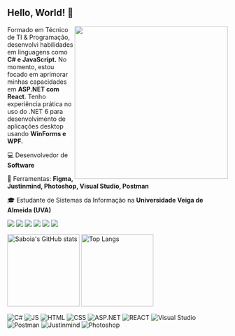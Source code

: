 ## Hello, World! 👋
<img src="https://i.imgur.com/Y3zwvBP.png" min-width="350px" max-width="350px" width="350px" align="right">

<p align="left"> 
  Formado em Técnico de TI & Programação, desenvolvi habilidades em linguagens como <strong>C# e JavaScript.</strong> No momento, estou focado em aprimorar minhas capacidades em <strong>ASP.NET com React</strong>. Tenho experiência prática no uso do .NET 6 para desenvolvimento de aplicações desktop usando <strong>WinForms e WPF.</strong>
</p>

<p align="left">
  💻 Desenvolvedor de <strong>Software</strong>
</p>

<p align="left">
  💼 Ferramentas: <strong>Figma, Justinmind, Photoshop, Visual Studio, Postman</strong>
</p>

<p align="left">
  🎓 Estudante de Sistemas da Informação na <strong>Universidade Veiga de Almeida (UVA)</strong>
</p>

<p align="left">
  <a href="#" alt="Gmail">
  <img src="https://img.shields.io/badge/-Gmail-FF0000?style=flat-square&labelColor=FF0000&logo=gmail&logoColor=white&link=lucas.saboia54@gmail.com" /></a>
<a href="#" alt="LinkedIn">
  <img src="https://img.shields.io/badge/-Linkedin-0e76a8?style=flat-square&logo=Linkedin&logoColor=white&link=www.linkedin.com/in/lucassaboiagoes" /></a>
<a href="#" alt="C#">
  <img src="https://img.shields.io/badge/-C%23-239120?style=flat-square&logo=c-sharp&logoColor=white&link=LINK-DO-SEU-C%23"/></a>
<a href="#" alt="JavaScript">
  <img src="https://img.shields.io/badge/-JavaScript-A49414?style=flat-square&logo=javascript&logoColor=white&link=LINK-DO-SEU-JAVASCRIPT"/></a>
<a href="#" alt="ASP.NET">
  <img src="https://img.shields.io/badge/-ASP.NET-512BD4?style=flat-square&logo=.net&logoColor=white&link=LINK-DO-SEU-ASP.NET"/></a>
<a href="#" alt="React">
  <img src="https://img.shields.io/badge/-React-61DAFB?style=flat-square&logo=react&logoColor=black&link=LINK-DO-SEU-REACT"/></a>

</p>

<div>
  <img src="https://github-readme-stats.vercel.app/api?username=lucassaboia&show_icons=true&theme=tokyonight" alt="Saboia's GitHub stats" height="165">
  <img src="https://github-readme-stats.vercel.app/api/top-langs/?username=lucassaboia&layout=compact&theme=tokyonight&langs_count=6" alt="Top Langs" height="165">
</div>

![C#](https://img.shields.io/badge/C%23-239120?style=flat-square&logo=c-sharp&logoColor=white&color=6C63FF)
![JS](https://img.shields.io/badge/JavaScript-F7DF1E?style=flat-square&logo=javascript&logoColor=white&color=6C63FF)
![HTML](https://img.shields.io/badge/HTML5-E34F26?style=flat-square&logo=html5&logoColor=white&color=6C63FF)
![CSS](https://img.shields.io/badge/CSS3-1572B6?style=flat-square&logo=css3&logoColor=white&color=6C63FF)
![ASP.NET](https://img.shields.io/badge/ASP.NET-5C2D91?style=flat-square&logo=dotnet&logoColor=white&color=6C63FF)
![REACT](https://img.shields.io/badge/React.JS-5C2D91?style=flat-square&logo=react&logoColor=white&color=6C63FF)
![Visual Studio](https://img.shields.io/badge/Visual%20Studio-5C2D91?style=flat-square&logo=visual-studio&logoColor=white&color=6C63FF)
![Postman](https://img.shields.io/badge/Postman-FF6C37?style=flat-square&logo=postman&logoColor=white&color=6C63FF)
![Justinmind](https://img.shields.io/badge/Figma-FF7A6B?style=flat-square&logo=Figma&logoColor=white&color=6C63FF)
![Photoshop](https://img.shields.io/badge/Photoshop-31A8FF?style=flat-square&logo=adobe-photoshop&logoColor=white&color=6C63FF)





